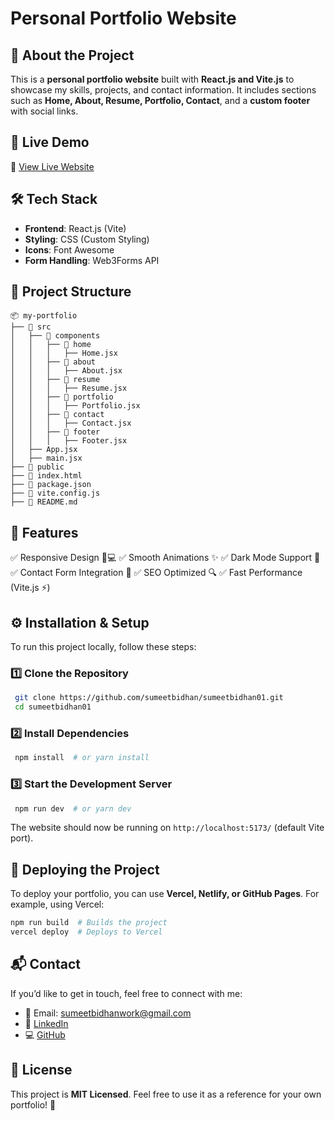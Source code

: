 # Personal Portfolio Website


## 📌 About the Project
This is a **personal portfolio website** built with **React.js and Vite.js** to showcase my skills, projects, and contact information. It includes sections such as **Home, About, Resume, Portfolio, Contact**, and a **custom footer** with social links.

## 🚀 Live Demo
🔗 [View Live Website](https://sumeetbidhan.netlify.app/) 
## 🛠 Tech Stack
- **Frontend**: React.js (Vite)
- **Styling**: CSS (Custom Styling)
- **Icons**: Font Awesome
- **Form Handling**: Web3Forms API

## 📁 Project Structure
```
📦 my-portfolio
├── 📂 src
│   ├── 📂 components
│   │   ├── 📂 home
│   │   │   ├── Home.jsx
│   │   ├── 📂 about
│   │   │   ├── About.jsx
│   │   ├── 📂 resume
│   │   │   ├── Resume.jsx
│   │   ├── 📂 portfolio
│   │   │   ├── Portfolio.jsx
│   │   ├── 📂 contact
│   │   │   ├── Contact.jsx
│   │   ├── 📂 footer
│   │   │   ├── Footer.jsx
│   ├── App.jsx
│   ├── main.jsx
├── 📂 public
├── 📄 index.html
├── 📄 package.json
├── 📄 vite.config.js
├── 📄 README.md
```

## 🎨 Features
✅ Responsive Design 📱💻
✅ Smooth Animations ✨
✅ Dark Mode Support 🌙
✅ Contact Form Integration 📩
✅ SEO Optimized 🔍
✅ Fast Performance (Vite.js ⚡)

## ⚙️ Installation & Setup
To run this project locally, follow these steps:

### 1️⃣ Clone the Repository
```sh
 git clone https://github.com/sumeetbidhan/sumeetbidhan01.git
 cd sumeetbidhan01
```

### 2️⃣ Install Dependencies
```sh
 npm install  # or yarn install
```

### 3️⃣ Start the Development Server
```sh
 npm run dev  # or yarn dev
```

The website should now be running on `http://localhost:5173/` (default Vite port).

## 🚀 Deploying the Project
To deploy your portfolio, you can use **Vercel, Netlify, or GitHub Pages**. For example, using Vercel:

```sh
npm run build  # Builds the project
vercel deploy  # Deploys to Vercel
```

## 📬 Contact
If you’d like to get in touch, feel free to connect with me:

- 📧 Email: [sumeetbidhanwork@gmail.com](mailto:sumeetbidhanwork@gmail.com)
- 🔗 [LinkedIn](https://www.linkedin.com/in/sumeetbidhan/)
- 💻 [GitHub](https://github.com/sumeetbidhan)

## 📝 License
This project is **MIT Licensed**. Feel free to use it as a reference for your own portfolio! 🎉

